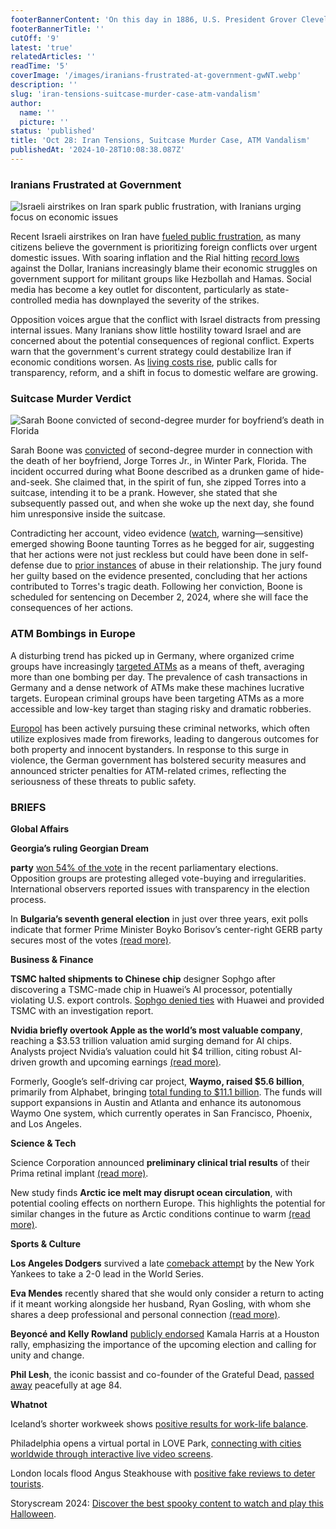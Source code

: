 ```yaml
---
footerBannerContent: 'On this day in 1886, U.S. President Grover Cleveland officially dedicated the Statue of Liberty, a gift from France, on Bedloe''s Island in Upper New York Bay.'
footerBannerTitle: ''
cutOff: '9'
latest: 'true'
relatedArticles: ''
readTime: '5'
coverImage: '/images/iranians-frustrated-at-government-gwNT.webp'
description: ''
slug: 'iran-tensions-suitcase-murder-case-atm-vandalism'
author:
  name: ''
  picture: ''
status: 'published'
title: 'Oct 28: Iran Tensions, Suitcase Murder Case, ATM Vandalism'
publishedAt: '2024-10-28T10:08:38.087Z'
---
```


### Iranians Frustrated at Government

![Israeli airstrikes on Iran spark public frustration, with Iranians urging focus on economic issues](/images/iranians-frustrated-at-government-A3ND.webp)

Recent Israeli airstrikes on Iran have [fueled public frustration](https://www.dw.com/en/iranians-upset-with-tehran-over-israel-tensions/a-70608764), as many citizens believe the government is prioritizing foreign conflicts over urgent domestic issues. With soaring inflation and the Rial hitting [record lows](https://iranwire.com/en/economy/135333-iranian-rial-plummets-amid-escalating-tensions-with-israel/) against the Dollar, Iranians increasingly blame their economic struggles on government support for militant groups like Hezbollah and Hamas. Social media has become a key outlet for discontent, particularly as state-controlled media has downplayed the severity of the strikes.

Opposition voices argue that the conflict with Israel distracts from pressing internal issues. Many Iranians show little hostility toward Israel and are concerned about the potential consequences of regional conflict. Experts warn that the government's current strategy could destabilize Iran if economic conditions worsen. As [living costs rise](https://irannewsupdate.com/news/society/the-burden-of-housing-costs-on-iranian-households-a-growing-crisis/), public calls for transparency, reform, and a shift in focus to domestic welfare are growing.

### Suitcase Murder Verdict

![Sarah Boone convicted of second-degree murder for boyfriend’s death in Florida](/images/florida-woman-I5OT.webp)

Sarah Boone was [convicted](https://people.com/suitcase-murder-sarah-boone-verdict-8733192) of second-degree murder in connection with the death of her boyfriend, Jorge Torres Jr., in Winter Park, Florida. The incident occurred during what Boone described as a drunken game of hide-and-seek. She claimed that, in the spirit of fun, she zipped Torres into a suitcase, intending it to be a prank. However, she stated that she subsequently passed out, and when she woke up the next day, she found him unresponsive inside the suitcase.

Contradicting her account, video evidence ([watch](https://www.youtube.com/watch?v=g5eho9oyZJg), warning—sensitive) emerged showing Boone taunting Torres as he begged for air, suggesting that her actions were not just reckless but could have been done in self-defense due to [prior instances](https://www.fox35orlando.com/news/sarah-boone-changes-tune-says-alleged-murder-was-self-defense-not-accident) of abuse in their relationship. The jury found her guilty based on the evidence presented, concluding that her actions contributed to Torres's tragic death. Following her conviction, Boone is scheduled for sentencing on December 2, 2024, where she will face the consequences of her actions.

### ATM Bombings in Europe

A disturbing trend has picked up in Germany, where organized crime groups have increasingly [targeted ATMs](https://edition.cnn.com/2024/10/27/europe/criminals-atm-robberies-europe-intl/index.html) as a means of theft, averaging more than one bombing per day. The prevalence of cash transactions in Germany and a dense network of ATMs make these machines lucrative targets. European criminal groups have been targeting ATMs as a more accessible and low-key target than staging risky and dramatic robberies.

[Europol](https://www.eurocontrol.int/article/european-atm-master-plan-and-eurocontrols-role-wider-atm-transformation) has been actively pursuing these criminal networks, which often utilize explosives made from fireworks, leading to dangerous outcomes for both property and innocent bystanders. In response to this surge in violence, the German government has bolstered security measures and announced stricter penalties for ATM-related crimes, reflecting the seriousness of these threats to public safety.

### BRIEFS

**Global Affairs**

**Georgia’s ruling Georgian Dream**

**party** [won 54% of the vote](https://www.dw.com/en/georgia-ruling-georgian-dream-party-wins-election/a-70611564) in the recent parliamentary elections. Opposition groups are protesting alleged vote-buying and irregularities. International observers reported issues with transparency in the election process.

In **Bulgaria’s seventh general election** in just over three years, exit polls indicate that former Prime Minister Boyko Borisov’s center-right GERB party secures most of the votes [(read more)](https://www.dw.com/en/bulgaria-voting-ends-conservatives-lead-in-exit-poll/a-70611168).

**Business & Finance**

**TSMC halted shipments to Chinese chip** designer Sophgo after discovering a TSMC-made chip in Huawei’s AI processor, potentially violating U.S. export controls. [Sophgo denied ties](https://www.reuters.com/technology/tsmc-suspended-shipments-china-firm-after-chip-found-huawei-processor-sources-2024-10-26/) with Huawei and provided TSMC with an investigation report.

**Nvidia briefly overtook Apple as the world’s most valuable company**, reaching a $3.53 trillion valuation amid surging demand for AI chips. Analysts project Nvidia’s valuation could hit $4 trillion, citing robust AI-driven growth and upcoming earnings [(read more)](https://www.reuters.com/technology/nvidia-overtakes-apple-worlds-most-valuable-company-2024-10-25/).

Formerly, Google’s self-driving car project, **Waymo, raised $5.6 billion**, primarily from Alphabet, bringing [total funding to $11.1 billion](https://www.engadget.com/transportation/waymo-raises-56-billion-to-fund-austin-and-atlanta-expansion-172031686.html?guce_referrer=aHR0cHM6Ly93d3cuZ29vZ2xlLmNvbS8&guce_referrer_sig=AQAAAHFiCyNyPIK6Koo_EohcyTmja9tJWPmja7NtKDIo75kR9uPlhTm97myPRrXB5Ks2oZLUDfMZHlbqhZoh-lZHMTi-SzGF9v2a1EYEP8iDWvaANsa6NxU0_CmM9Ua8STbLadRpWVmKp9Vs9pZslqgnBtDDK3qRZ95Z8R-0C6T3HHYj&guccounter=2). The funds will support expansions in Austin and Atlanta and enhance its autonomous Waymo One system, which currently operates in San Francisco, Phoenix, and Los Angeles.

**Science & Tech**

Science Corporation announced **preliminary clinical trial results** of their Prima retinal implant [(read more)](https://www.wired.com/story/science-corporation-neuralink-eye-implant-restored-vision-blind-people/).

New study finds **Arctic ice melt may disrupt ocean circulation**, with potential cooling effects on northern Europe. This highlights the potential for similar changes in the future as Arctic conditions continue to warm [(read more)](https://phys.org/news/2024-10-arctic-sea-ice-affect-global.html#google_vignette).

**Sports & Culture**

**Los Angeles Dodgers** survived a late [comeback attempt](https://edition.cnn.com/2024/10/26/sport/yankees-dodgers-game-2-world-series-spt-intl/index.html) by the New York Yankees to take a 2-0 lead in the World Series.

**Eva Mendes** recently shared that she would only consider a return to acting if it meant working alongside her husband, Ryan Gosling, with whom she shares a deep professional and personal connection [(read more)](https://ew.com/eva-mendes-says-she-would-come-out-of-retirement-for-ryan-gosling-8731431).

**Beyoncé and Kelly Rowland** [publicly endorsed](https://www.lemonde.fr/en/united-states/article/2024/10/26/beyonce-rallies-behind-harris-in-houston-i-m-here-as-a-mother_6730560_133.html) Kamala Harris at a Houston rally, emphasizing the importance of the upcoming election and calling for unity and change.

**Phil Lesh**, the iconic bassist and co-founder of the Grateful Dead, [passed away](https://www.sfchronicle.com/entertainment/article/phil-lesh-grateful-dead-obituary-17814137.php#) peacefully at age 84.

**Whatnot**

Iceland’s shorter workweek shows [positive results for work-life balance](https://autonomy.work/portfolio/on-firmer-ground-icelands-ongoing-experience-of-shorter-working-weeks/).

Philadelphia opens a virtual portal in LOVE Park, [connecting with cities worldwide through interactive live video screens](https://www.smithsonianmag.com/smart-news/new-portal-opens-in-philadelphia-connecting-residents-to-cities-around-the-world-with-identical-installations-180985335/#:~:text=A%20virtual%20portal%20has%20opened,function%20as%20massive%20public%20webcams.).

London locals flood Angus Steakhouse with [positive fake reviews to deter tourists](https://www.thrillist.com/travel/nation/london-reddit-troll-reviews-best-steakhouses).

Storyscream 2024: [Discover the best spooky content to watch and play this Halloween](https://www.theverge.com/2024/10/12/24264357/halloween-2024-game-film-tv-reviews).